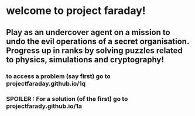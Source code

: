 # welcome to project faraday!
## Play as an undercover agent on a mission to undo the evil operations of a secret organisation. Progress up in ranks by solving puzzles related to physics, simulations and cryptography!

### to access a problem (say first) go to projectfaraday.github.io/1q
### SPOILER : For a solution (of the first) go to projectfarady.github.io/1a
